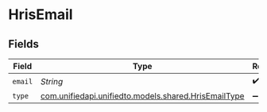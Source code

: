 # HrisEmail


## Fields

| Field                                                                                        | Type                                                                                         | Required                                                                                     | Description                                                                                  |
| -------------------------------------------------------------------------------------------- | -------------------------------------------------------------------------------------------- | -------------------------------------------------------------------------------------------- | -------------------------------------------------------------------------------------------- |
| `email`                                                                                      | *String*                                                                                     | :heavy_check_mark:                                                                           | N/A                                                                                          |
| `type`                                                                                       | [com.unifiedapi.unifiedto.models.shared.HrisEmailType](../../models/shared/HrisEmailType.md) | :heavy_minus_sign:                                                                           | N/A                                                                                          |